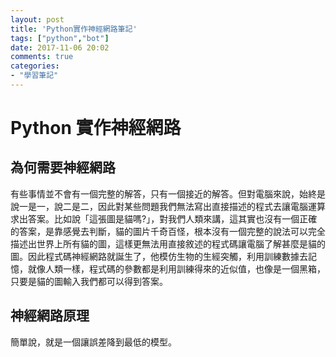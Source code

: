 ```yaml
---
layout: post
title: 'Python實作神經網路筆記'
tags: ["python","bot"]
date: 2017-11-06 20:02
comments: true
categories: 
- "學習筆記"
---
```

# Python 實作神經網路
## 為何需要神經網路
有些事情並不會有一個完整的解答，只有一個接近的解答。但對電腦來說，始終是說一是一，說二是二，因此對某些問題我們無法寫出直接描述的程式去讓電腦運算求出答案。比如說「這張圖是貓嗎?」，對我們人類來講，這其實也沒有一個正確的答案，是靠感覺去判斷，貓的圖片千奇百怪，根本沒有一個完整的說法可以完全描述出世界上所有貓的圖，這樣更無法用直接敘述的程式碼讓電腦了解甚麼是貓的圖。因此程式碼神經網路就誕生了，他模仿生物的生經突觸，利用訓練數據去記憶，就像人類一樣，程式碼的參數都是利用訓練得來的近似值，也像是一個黑箱，只要是貓的圖輸入我們都可以得到答案。

## 神經網路原理
簡單說，就是一個讓誤差降到最低的模型。